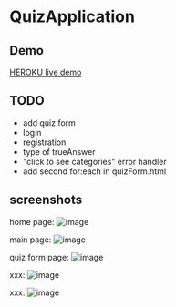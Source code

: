 # QuizApplication

## Demo

[HEROKU live demo](https://thebestquizapp.herokuapp.com)

## TODO

* add quiz form
* login
* registration
* type of trueAnswer 
* "click to see categories" error handler
* add second for:each in quizForm.html
## screenshots

home page:
![image](https://user-images.githubusercontent.com/53364841/119564860-87c6af80-bda9-11eb-83ef-aeab85aaa562.png)

main page:
![image](https://user-images.githubusercontent.com/53364841/119565432-379c1d00-bdaa-11eb-8203-add22149317e.png)

quiz form page:
![image]()

xxx:
![image]()

xxx:
![image]()